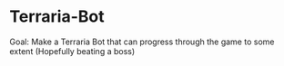 # Terraria-Bot
Goal: Make a Terraria Bot that can progress through the game to some extent (Hopefully beating a boss)
